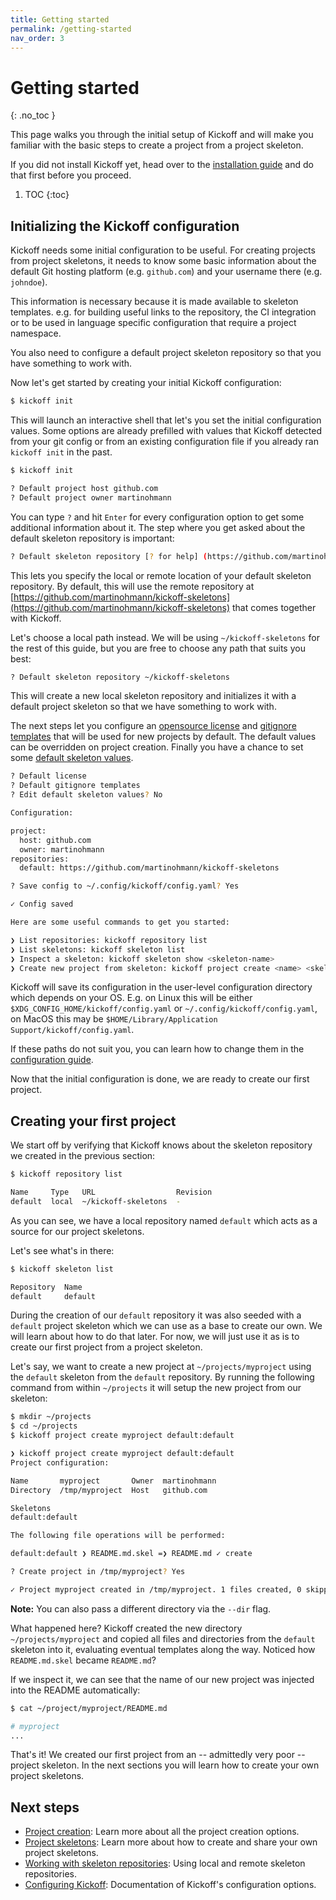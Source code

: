 ```yaml
---
title: Getting started
permalink: /getting-started
nav_order: 3
---
```


# Getting started
{: .no_toc }

This page walks you through the initial setup of Kickoff and will make you
familiar with the basic steps to create a project from a project skeleton.

If you did not install Kickoff yet, head over to the [installation
guide](installation) and do that first before you proceed.

1. TOC
{:toc}

## Initializing the Kickoff configuration

Kickoff needs some initial configuration to be useful. For creating projects
from project skeletons, it needs to know some basic information about the
default Git hosting platform (e.g. `github.com`) and your username there (e.g.
`johndoe`).

This information is necessary because it is made available to
skeleton templates. e.g. for building useful links to the repository, the CI
integration or to be used in language specific configuration that require a
project namespace.

You also need to configure a default project skeleton repository so that you
have something to work with.

Now let's get started by creating your initial Kickoff configuration:

```bash
$ kickoff init
```

This will launch an interactive shell that let's you set the initial
configuration values. Some options are already prefilled with values that
Kickoff detected from your git config or from an existing configuration file if
you already ran `kickoff init` in the past.

```bash
$ kickoff init

? Default project host github.com
? Default project owner martinohmann
```

You can type `?` and hit `Enter` for every configuration option to get some
additional information about it. The step where you get asked about the default skeleton repository is important:

```bash
? Default skeleton repository [? for help] (https://github.com/martinohmann/kickoff-skeletons)
```

This lets you specify the local or remote location of your default skeleton
repository. By default, this will use the remote repository at
[https://github.com/martinohmann/kickoff-skeletons](https://github.com/martinohmann/kickoff-skeletons)
that comes together with Kickoff.

Let's choose a local path instead. We will be using `~/kickoff-skeletons` for
the rest of this guide, but you are free to choose any path that suits you
best:

```bash
? Default skeleton repository ~/kickoff-skeletons
```

This will create a new local skeleton repository and initializes it with a
default project skeleton so that we have something to work with.

The next steps let you configure an [opensource
license](configuration#configuring-a-default-project-license) and [gitignore
templates](configuration#configuring-default-project-gitignore-templates) that
will be used for new projects by default. The default values can be overridden
on project creation. Finally you have a chance to set some [default skeleton
values](configuration#configuring-default-values).

```bash
? Default license
? Default gitignore templates
? Edit default skeleton values? No

Configuration:

project:
  host: github.com
  owner: martinohmann
repositories:
  default: https://github.com/martinohmann/kickoff-skeletons

? Save config to ~/.config/kickoff/config.yaml? Yes

✓ Config saved

Here are some useful commands to get you started:

❯ List repositories: kickoff repository list
❯ List skeletons: kickoff skeleton list
❯ Inspect a skeleton: kickoff skeleton show <skeleton-name>
❯ Create new project from skeleton: kickoff project create <name> <skeleton-name>
```

Kickoff will save its configuration in the user-level configuration directory
which depends on your OS. E.g. on Linux this will be either
`$XDG_CONFIG_HOME/kickoff/config.yaml` or `~/.config/kickoff/config.yaml`, on
MacOS this may be `$HOME/Library/Application Support/kickoff/config.yaml`.

If these paths do not suit you, you can learn how to change them in the
[configuration guide](configuration).

Now that the initial configuration is done, we are ready to create our first project.

## Creating your first project

We start off by verifying that Kickoff knows about the skeleton repository we
created in the previous section:

```bash
$ kickoff repository list

Name     Type   URL                  Revision
default  local  ~/kickoff-skeletons  -
```

As you can see, we have a local repository named `default` which acts as a
source for our project skeletons.

Let's see what's in there:

```bash
$ kickoff skeleton list

Repository  Name
default     default
```

During the creation of our `default` repository it was also seeded with a
`default` project skeleton which we can use as a base to create our own. We
will learn about how to do that later. For now, we will just use it as is to
create our first project from a project skeleton.

Let's say, we want to create a new project at `~/projects/myproject` using the
`default` skeleton from the `default` repository. By running the following
command from within `~/projects` it will setup the new project from our
skeleton:

```bash
$ mkdir ~/projects
$ cd ~/projects
$ kickoff project create myproject default:default

❯ kickoff project create myproject default:default
Project configuration:

Name       myproject       Owner  martinohmann
Directory  /tmp/myproject  Host   github.com

Skeletons
default:default

The following file operations will be performed:

default:default ❯ README.md.skel =❯ README.md ✓ create

? Create project in /tmp/myproject? Yes

✓ Project myproject created in /tmp/myproject. 1 files created, 0 skipped and 0 overwritten
```

**Note:** You can also pass a different directory via the `--dir` flag.

What happened here? Kickoff created the new directory `~/projects/myproject`
and copied all files and directories from the `default` skeleton into it,
evaluating eventual templates along the way. Noticed how `README.md.skel`
became `README.md`?

If we inspect it, we can see that the name of our new project was injected into
the README automatically:

```bash
$ cat ~/project/myproject/README.md

# myproject
...
```

That's it! We created our first project from an -- admittedly very poor --
project skeleton. In the next sections you will learn how to create your own
project skeletons.

## Next steps

* [Project creation](project-creation): Learn more about all the project
  creation options.
* [Project skeletons](skeletons): Learn more about how to create and share your
  own project skeletons.
* [Working with skeleton repositories](repositories): Using local and remote
  skeleton repositories.
* [Configuring Kickoff](configuration): Documentation of Kickoff's
  configuration options.
